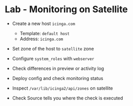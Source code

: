 Lab - Monitoring on Satellite
=============================

* Create a new host `icinga.com`
    - Template: `default host`
    - Address: `icinga.com`
* Set zone of the host to `satellite` zone
* Configure `system_roles` with `webserver`

* Check differences in preview or activity log
* Deploy config and check monitoring status
* Inspect `/var/lib/icinga2/api/zones` on satellite
* Check Source tells you where the check is executed
